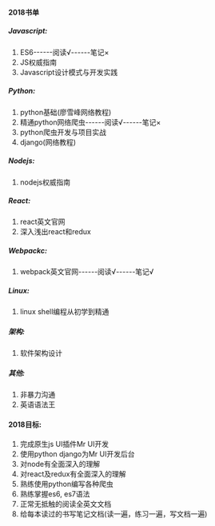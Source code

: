 

#### 2018书单

##### Javascript:

1. ES6------阅读√------笔记×
2. JS权威指南
3. Javascript设计模式与开发实践

##### Python: 

1. python基础(廖雪峰网络教程)
2. 精通python网络爬虫------阅读√------笔记×
3. python爬虫开发与项目实战 
4. django(网络教程)

##### Nodejs:

1. nodejs权威指南      

##### React:

1. react英文官网
2. 深入浅出react和redux

##### Webpackc:
1. webpack英文官网------阅读√------笔记√

##### Linux:

1. linux shell编程从初学到精通

##### 架构:

1. 软件架构设计

##### 其他:
1. 非暴力沟通
2. 英语语法王

#### 2018目标:

1. 完成原生js UI插件Mr UI开发
2. 使用python django为Mr UI开发后台
3. 对node有全面深入的理解
4. 对react及redux有全面深入的理解
5. 熟练使用python编写各种爬虫
6. 熟练掌握es6, es7语法
7. 正常无抵触的阅读全英文文档
8. 给每本读过的书写笔记文档(读一遍，练习一遍，写文档一遍)